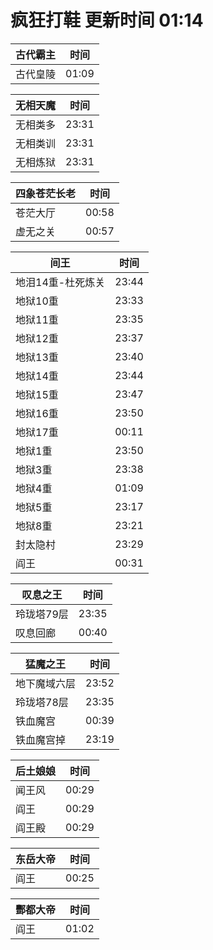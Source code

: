 # 疯狂打鞋 更新时间 01:14

| 古代霸主   | 时间    |
|--------|-------|
| 古代皇陵 | 01:09 |

| 无相天魔   | 时间    |
|--------|-------|
| 无相类多 | 23:31 |
| 无相类训 | 23:31 |
| 无相炼狱 | 23:31 |

| 四象苍茫长老   | 时间    |
|--------|-------|
| 苍茫大厅 | 00:58 |
| 虚无之关 | 00:57 |

| 间王   | 时间    |
|--------|-------|
| 地泪14重-杜死炼关 | 23:44 |
| 地狱10重 | 23:33 |
| 地狱11重 | 23:35 |
| 地狱12重 | 23:37 |
| 地狱13重 | 23:40 |
| 地狱14重 | 23:44 |
| 地狱15重 | 23:47 |
| 地狱16重 | 23:50 |
| 地狱17重 | 00:11 |
| 地狱1重 | 23:50 |
| 地狱3重 | 23:38 |
| 地狱4重 | 01:09 |
| 地狱5重 | 23:17 |
| 地狱8重 | 23:21 |
| 封太隐村 | 23:29 |
| 阎王 | 00:31 |

| 叹息之王   | 时间    |
|--------|-------|
| 玲珑塔79层 | 23:35 |
| 叹息回廊 | 00:40 |

| 猛魔之王   | 时间    |
|--------|-------|
| 地下魔域六层 | 23:52 |
| 玲珑塔78层 | 23:35 |
| 铁血魔宫 | 00:39 |
| 铁血魔宫掉 | 23:19 |

| 后土娘娘   | 时间    |
|--------|-------|
| 闻王风 | 00:29 |
| 阎王 | 00:29 |
| 阎王殿 | 00:29 |

| 东岳大帝   | 时间    |
|--------|-------|
| 阎王 | 00:25 |

| 酆都大帝   | 时间    |
|--------|-------|
| 阎王 | 01:02 |